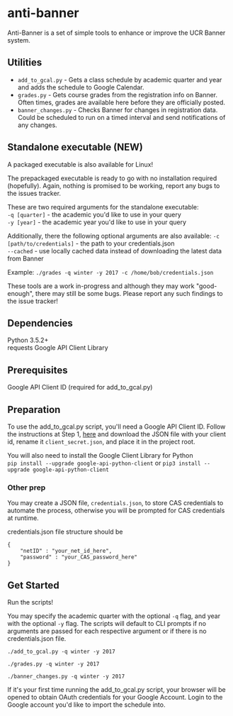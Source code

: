 # anti-banner
Anti-Banner is a set of simple tools to enhance or improve the UCR Banner 
system.

## Utilities
* `add_to_gcal.py` - Gets a class schedule by academic quarter and year and adds 
the schedule to Google Calendar.  
* `grades.py` - Gets course grades from the registration info on Banner. Often 
times, grades are available here before they are officially posted.  
* `banner_changes.py` - Checks Banner for changes in registration data. 
Could be scheduled to run on a timed interval and send notifications of any 
changes.

## Standalone executable (NEW)
A packaged executable is also available for Linux!

The prepackaged executable is ready to go with no installation required 
(hopefully). Again, nothing is promised to be working, report any bugs to the 
issues tracker.

These are two required arguments for the standalone executable:  
`-q [quarter]` - the academic you'd like to use in your query  
`-y [year]` - the academic year you'd like to use in your query  

Additionally, there the following optional arguments are also available:
`-c [path/to/credentials]` - the path to your credentials.json  
`--cached` - use locally cached data instead of downloading the latest data 
from Banner

Example: `./grades -q winter -y 2017 -c /home/bob/credentials.json`

These tools are a work in-progress and although they may work "good-enough", 
there may still be some bugs. Please report any such findings to the issue 
tracker!

## Dependencies
Python 3.5.2+  
requests
Google API Client Library

## Prerequisites
Google API Client ID (required for add_to_gcal.py)

## Preparation
To use the add_to_gcal.py script, you'll need a Google API Client ID. Follow 
the instructions at Step 1,
[here](https://developers.google.com/google-apps/calendar/quickstart/python)
and download the JSON file with your client id, rename it
`client_secret.json`, and place it in the project root.

You will also need to install the Google Client Library for Python  
`pip install --upgrade google-api-python-client` 
or 
`pip3 install --upgrade google-api-python-client`

### Other prep
You may create a JSON file, `credentials.json`, to store CAS credentials to 
automate the process, otherwise you will be prompted for CAS credentials at 
runtime.  

credentials.json file structure should be  
```
{
    "netID" : "your_net_id_here",
    "password" : "your_CAS_password_here"
}
```

## Get Started
Run the scripts!  

You may specify the academic quarter with the optional `-q` flag, and year 
with the optional `-y` flag. The scripts will default to CLI prompts if no 
arguments are passed for each respective argument or if there is no 
credentials.json file.  

`./add_to_gcal.py -q winter -y 2017`  

`./grades.py -q winter -y 2017`

`./banner_changes.py -q winter -y 2017`

If it's your first time running the add_to_gcal.py script, your browser will be 
opened to obtain OAuth credentials for your Google Account. Login to the Google 
account you'd like to import the schedule into.
